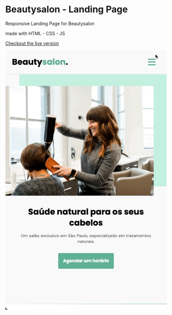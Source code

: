 # Beautysalon - Landing Page

Responsive Landing Page for Beautysalon

made with HTML - CSS - JS

[Checkout the live version](https://rafae2k.github.io/beautysalon-landing-page/)

![](assets/gif_demo.gif)
